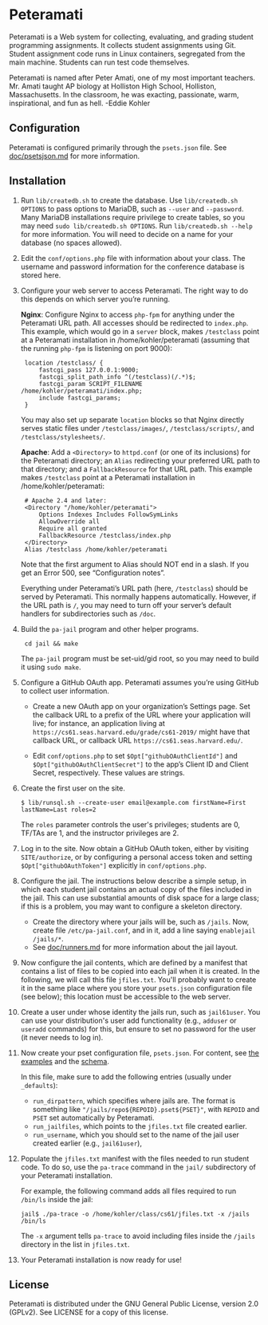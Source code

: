 Peteramati
==========

Peteramati is a Web system for collecting, evaluating, and grading student
programming assignments. It collects student assignments using Git. Student
assignment code runs in Linux containers, segregated from the main machine.
Students can run test code themselves.

Peteramati is named after Peter Amati, one of my most important teachers. Mr.
Amati taught AP biology at Holliston High School, Holliston, Massachusetts. In
the classroom, he was exacting, passionate, warm, inspirational, and fun as
hell. -Eddie Kohler

Configuration
-------------

Peteramati is configured primarily through the `psets.json` file. See
[doc/psetsjson.md](doc/psetsjson.md) for more information.

Installation
------------

1. Run `lib/createdb.sh` to create the database. Use `lib/createdb.sh
OPTIONS` to pass options to MariaDB, such as `--user` and `--password`.
Many MariaDB installations require privilege to create tables, so you
may need `sudo lib/createdb.sh OPTIONS`. Run `lib/createdb.sh --help`
for more information. You will need to decide on a name for your
database (no spaces allowed).

2. Edit the `conf/options.php` file with information about your class.
The username and password information for the conference database is
stored here.

3. Configure your web server to access Peteramati. The right way to do
this depends on which server you’re running.

    **Nginx**: Configure Nginx to access `php-fpm` for anything under
the Peteramati URL path. All accesses should be redirected to
`index.php`. This example, which would go in a `server` block, makes
`/testclass` point at a Peteramati installation in
/home/kohler/peteramati (assuming that the running `php-fpm` is
listening on port 9000):

        location /testclass/ {
            fastcgi_pass 127.0.0.1:9000;
            fastcgi_split_path_info ^(/testclass)(/.*)$;
            fastcgi_param SCRIPT_FILENAME /home/kohler/peteramati/index.php;
            include fastcgi_params;
        }

    You may also set up separate `location` blocks so that Nginx
directly serves static files under `/testclass/images/`,
`/testclass/scripts/`, and `/testclass/stylesheets/`.

    **Apache**: Add a `<Directory>` to `httpd.conf` (or one of its
inclusions) for the Peteramati directory; an `Alias` redirecting your
preferred URL path to that directory; and a `FallbackResource` for
that URL path. This example makes `/testclass` point at a Peteramati
installation in /home/kohler/peteramati:

        # Apache 2.4 and later:
        <Directory "/home/kohler/peteramati">
            Options Indexes Includes FollowSymLinks
            AllowOverride all
            Require all granted
            FallbackResource /testclass/index.php
        </Directory>
        Alias /testclass /home/kohler/peteramati

    Note that the first argument to Alias should NOT end in a slash.
If you get an Error 500, see “Configuration notes”.

    Everything under Peteramati’s URL path (here, `/testclass`) should
be served by Peteramati. This normally happens automatically. However,
if the URL path is `/`, you may need to turn off your server’s default
handlers for subdirectories such as `/doc`.

4. Build the `pa-jail` program and other helper programs.

        cd jail && make

    The `pa-jail` program must be set-uid/gid root, so you may need to build
it using `sudo make`.

5. Configure a GitHub OAuth app. Peteramati assumes you’re using GitHub to
collect user information.

    * Create a new OAuth app on your organization’s Settings page. Set the
      callback URL to a prefix of the URL where your application will live;
      for instance, an application living at
      `https://cs61.seas.harvard.edu/grade/cs61-2019/` might have that
      callback URL, or callback URL `https://cs61.seas.harvard.edu/`.

    * Edit `conf/options.php` to set `$Opt["githubOAuthClientId"]` and
      `$Opt["githubOAuthClientSecret"]` to the app’s Client ID and Client
      Secret, respectively. These values are strings.

6. Create the first user on the site.

    ```
    $ lib/runsql.sh --create-user email@example.com firstName=First lastName=Last roles=2
    ```

    The `roles` parameter controls the user's privileges; students are 0, TF/TAs are 1,
and the instructor privileges are 2.

7. Log in to the site. Now obtain a GitHub OAuth token, either by visiting `SITE/authorize`,
or by configuring a personal access token and setting `$Opt["githubOAuthToken"]`
explicitly in `conf/options.php`.

8. Configure the jail. The instructions below describe a simple setup, in which each student
jail contains an actual copy of the files included in the jail. This can use substantial
amounts of disk space for a large class; if this is a problem, you may want to configure
a skeleton directory.

    * Create the directory where your jails will be, such as `/jails`. Now, create file
      `/etc/pa-jail.conf`, and in it, add a line saying `enablejail /jails/*`.
    * See [doc/runners.md](https://github.com/kohler/peteramati/blob/master/doc/runners.md) for
      more information about the jail layout.

9. Now configure the jail contents, which are defined by a manifest that contains a list of
files to be copied into each jail when it is created. In the following, we will call this
file `jfiles.txt`. You'll probably want to create it in the same place where you store your
`psets.json` configuration file (see below); this location must be accessible to the web
server.

10. Create a user under whose identity the jails run, such as `jail61user`. You can use
your distribution's user add functionality (e.g., `adduser` or `useradd` commands) for this,
but ensure to set no password for the user (it never needs to log in).

11. Now create your pset configuration file, `psets.json`. For content, see
[the examples](https://github.com/kohler/peteramati/blob/main/doc/psetsjson.md)
and the [schema](https://github.com/kohler/peteramati/blob/main/etc/pa-psets.schema.json).

    In this file, make sure to add the following entries (usually under `_defaults`):

    * `run_dirpattern`, which specifies where jails are. The format is something like
      `"/jails/repo${REPOID}.pset${PSET}"`, with `REPOID` and `PSET` set automatically
      by Peteramati.
    * `run_jailfiles`, which points to the `jfiles.txt` file created earlier.
    * `run_username`, which you should set to the name of the jail user created earlier
      (e.g., `jail61user`),

12. Populate the `jfiles.txt` manifest with the files needed to run student code. To do so,
use the `pa-trace` command in the `jail/` subdirectory of your Peteramati installation.

    For example, the following command adds all files required to run `/bin/ls` inside the
    jail:
    ```
    jail$ ./pa-trace -o /home/kohler/class/cs61/jfiles.txt -x /jails /bin/ls
    ```

    The `-x` argument tells `pa-trace` to avoid including files inside the `/jails`
    directory in the list in `jfiles.txt`.

13. Your Peteramati installation is now ready for use!

License
-------

Peteramati is distributed under the GNU General Public License, version 2.0
(GPLv2). See LICENSE for a copy of this license.
